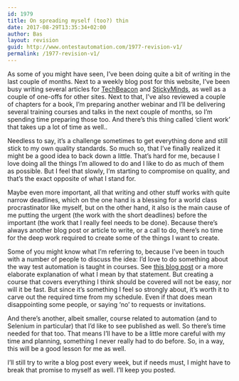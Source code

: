 ```yaml
---
id: 1979
title: On spreading myself (too?) thin
date: 2017-08-29T13:35:34+02:00
author: Bas
layout: revision
guid: http://www.ontestautomation.com/1977-revision-v1/
permalink: /1977-revision-v1/
---
```

As some of you might have seen, I&#8217;ve been doing quite a bit of writing in the last couple of months. Next to a weekly blog post for this website, I&#8217;ve been busy writing several articles for <a href="https://techbeacon.com/contributors/bas-dijkstra" target="_blank">TechBeacon</a> and <a href="https://www.stickyminds.com/users/bas-dijkstra" target="_blank">StickyMinds</a>, as well as a couple of one-offs for other sites. Next to that, I&#8217;ve also reviewed a couple of chapters for a book, I&#8217;m preparing another webinar and I&#8217;ll be delivering several training courses and talks in the next couple of months, so I&#8217;m spending time preparing those too. And there&#8217;s this thing called &#8216;client work&#8217; that takes up a lot of time as well..

Needless to say, it&#8217;s a challenge sometimes to get everything done and still stick to my own quality standards. So much so, that I&#8217;ve finally realized it might be a good idea to back down a little. That&#8217;s hard for me, because I love doing all the things I&#8217;m allowed to do and I like to do as much of them as possible. But I feel that slowly, I&#8217;m starting to compromise on quality, and that&#8217;s the exact opposite of what I stand for.

Maybe even more important, all that writing and other stuff works with quite narrow deadlines, which on the one hand is a blessing for a world class procrastinator like myself, but on the other hand, it also is the main cause of me putting the urgent (the work with the short deadlines) before the important (the work that I really feel needs to be done). Because there&#8217;s always another blog post or article to write, or a call to do, there&#8217;s no time for the deep work required to create some of the things I want to create.

Some of you might know what I&#8217;m referring to, because I&#8217;ve been in touch with a number of people to discuss the idea: I&#8217;d love to do something about the way test automation is taught in courses. See <a href="http://www.ontestautomation.com/why-i-think-automation-education-is-broken-and-what-ill-try-and-do-about-it/" target="_blank">this blog post</a> or a more elaborate explanation of what I mean by that statement. But creating a course that covers everything I think should be covered will not be easy, nor will it be fast. But since it&#8217;s something I feel so strongly about, it&#8217;s worth it to carve out the required time from my schedule. Even if that does mean disappointing some people, or saying &#8216;no&#8217; to requests or invitations.

And there&#8217;s another, albeit smaller, course related to automation (and to Selenium in particular) that I&#8217;d like to see published as well. So there&#8217;s time needed for that too. That means I&#8217;ll have to be a little more careful with my time and planning, something I never really had to do before. So, in a way, this will be a good lesson for me as well.

I&#8217;ll still try to write a blog post every week, but if needs must, I might have to break that promise to myself as well. I&#8217;ll keep you posted.